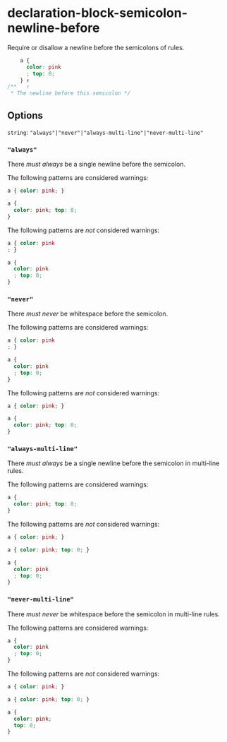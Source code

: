 # declaration-block-semicolon-newline-before

Require or disallow a newline before the semicolons of rules.

```css
    a { 
      color: pink 
      ; top: 0;
    } ↑
/**   ↑  
 * The newline before this semicolon */
```

## Options

`string`: `"always"|"never"|"always-multi-line"|"never-multi-line"`

### `"always"`

There *must always* be a single newline before the semicolon.

The following patterns are considered warnings:

```css
a { color: pink; }
```

```css
a { 
  color: pink; top: 0; 
}
```

The following patterns are *not* considered warnings:

```css
a { color: pink
; }
```

```css
a { 
  color: pink
  ; top: 0; 
}
```

### `"never"`

There *must never* be whitespace before the semicolon.

The following patterns are considered warnings:

```css
a { color: pink
; }
```

```css
a { 
  color: pink
  ; top: 0; 
}
```

The following patterns are *not* considered warnings:

```css
a { color: pink; }
```

```css
a { 
  color: pink; top: 0; 
}
```

### `"always-multi-line"`

There *must always* be a single newline before the semicolon in multi-line rules.

The following patterns are considered warnings:

```css
a { 
  color: pink; top: 0; 
}
```

The following patterns are *not* considered warnings:

```css
a { color: pink; }
```

```css
a { color: pink; top: 0; }
```

```css
a { 
  color: pink
  ; top: 0; 
}
```

### `"never-multi-line"`

There *must never* be whitespace before the semicolon in multi-line rules.

The following patterns are considered warnings:

```css
a { 
  color: pink
  ; top: 0; 
}
```

The following patterns are *not* considered warnings:

```css
a { color: pink; }
```

```css
a { color: pink; top: 0; }
```

```css
a { 
  color: pink; 
  top: 0; 
}
```
